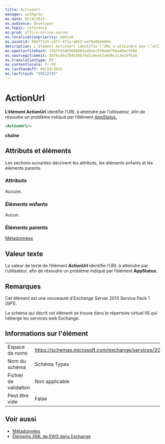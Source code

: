 ```yaml
---
title: ActionUrl
manager: sethgros
ms.date: 03/9/2015
ms.audience: Developer
ms.topic: reference
ms.prod: office-online-server
ms.localizationpriority: medium
ms.assetid: 9697f2e5-a5f7-471a-a052-ae79e06eb09d
description: L’élément ActionUrl identifie l’URL à atteindre par l’utilisateur, afin de résoudre un problème indiqué par l’élément AppStatus.
ms.openlocfilehash: 21bffd1d9300488dad5eec5f0eb67b8a48ec3f00
ms.sourcegitcommit: 54f6cd5a704b36b76d110ee53a6d6c1c3e15f5a9
ms.translationtype: MT
ms.contentlocale: fr-FR
ms.lasthandoff: 09/24/2021
ms.locfileid: "59522193"
---
```

# <a name="actionurl"></a>ActionUrl

**L’élément ActionUrl** identifie l’URL à atteindre par l’utilisateur, afin de résoudre un problème indiqué par l’élément [AppStatus.](appstatus-ex15websvcsotherref.md) 
  
```XML
<ActionUrl/>
```

 **chaîne**
## <a name="attributes-and-elements"></a>Attributs et éléments

Les sections suivantes décrivent les attributs, les éléments enfants et les éléments parents.
  
### <a name="attributes"></a>Attributs

Aucune.
  
### <a name="child-elements"></a>Éléments enfants

Aucun.
  
### <a name="parent-elements"></a>Éléments parents

[Métadonnées](metadata-ex15websvcsotherref.md)
  
## <a name="text-value"></a>Valeur texte

La valeur de texte de l’élément **ActionUrl** identifie l’URL à atteindre par l’utilisateur, afin de résoudre un problème indiqué par l’élément **AppStatus.** 
  
## <a name="remarks"></a>Remarques

Cet élément est une nouveauté d'Exchange Server 2013 Service Pack 1 (SP1).
  
Le schéma qui décrit cet élément se trouve dans le répertoire virtuel IIS qui héberge les services web Exchange.
  
## <a name="element-information"></a>Informations sur l'élément

|||
|:-----|:-----|
|Espace de noms  <br/> | https://schemas.microsoft.com/exchange/services/2006/types  <br/> |
|Nom du schéma  <br/> |Schéma Types  <br/> |
|Fichier de validation  <br/> |Non applicable  <br/> |
|Peut être vide  <br/> |False  <br/> |
   
## <a name="see-also"></a>Voir aussi

- [Métadonnées](metadata-ex15websvcsotherref.md)
- [Éléments XML de EWS dans Exchange](ews-xml-elements-in-exchange.md)

